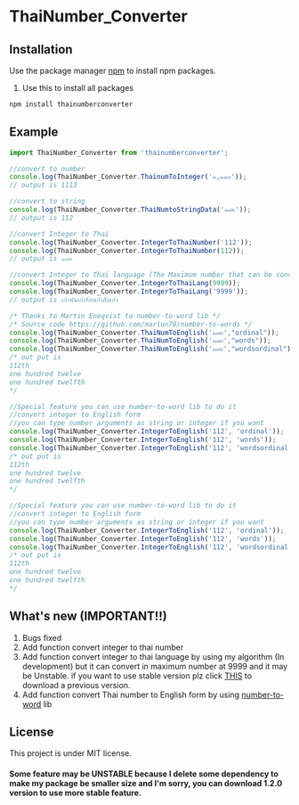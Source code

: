 # ThaiNumber_Converter
## Installation

Use the package manager [npm](https://nodejs.org/en/) to install npm packages.

1. Use this to install all packages
```bash
npm install thainumberconverter
```

## Example

```js
import ThaiNumber_Converter from 'thainumberconverter';

//convert to number
console.log(ThaiNumber_Converter.ThainumToInteger('๑,๑๑๓'));
// output is 1113

//convert to string
console.log(ThaiNumber_Converter.ThaiNumtoStringData('๑๑๒'));
// output is 112

//convert Integer to Thai
console.log(ThaiNumber_Converter.IntegerToThaiNumber('112'));
console.log(ThaiNumber_Converter.IntegerToThaiNumber(112));
// output is ๑๑๒

//convert Integer to Thai language (The Maximum number that can be converted is 9999)
console.log(ThaiNumber_Converter.IntegerToThaiLang(9999));
console.log(ThaiNumber_Converter.IntegerToThaiLang('9999'));
// output is เก้าพันเก้าร้อยเก้าสิบเก้า

/* Thanks to Martin Eneqvist to number-to-word lib */
/* Source code https://github.com/marlun78/number-to-words */
console.log(ThaiNumber_Converter.ThaiNumToEnglish('๑๑๒',"ordinal"));
console.log(ThaiNumber_Converter.ThaiNumToEnglish('๑๑๒',"words"));
console.log(ThaiNumber_Converter.ThaiNumToEnglish('๑๑๒',"wordsordinal"));
/* out put is 
112th
one hundred twelve
one hundred twelfth
*/

//Special feature you can use number-to-word lib to do it
//convert integer to English form
//you can type number arguments as string or integer if you want
console.log(ThaiNumber_Converter.IntegerToEnglish('112', 'ordinal'));
console.log(ThaiNumber_Converter.IntegerToEnglish('112', 'words'));
console.log(ThaiNumber_Converter.IntegerToEnglish('112', 'wordsordinal'));
/* out put is 
112th
one hundred twelve
one hundred twelfth
*/

//Special feature you can use number-to-word lib to do it
//convert integer to English form
//you can type number arguments as string or integer if you want
console.log(ThaiNumber_Converter.IntegerToEnglish('112', 'ordinal'));
console.log(ThaiNumber_Converter.IntegerToEnglish('112', 'words'));
console.log(ThaiNumber_Converter.IntegerToEnglish('112', 'wordsordinal'));
/* out put is 
112th
one hundred twelve
one hundred twelfth
*/
```
## What's new (IMPORTANT!!)

1. Bugs fixed
2. Add function convert integer to thai number
3. Add function convert integer to thai language by using my algorithm (In development) but it can convert in maximum number at 9999 and it may be Unstable. if you want to use stable version plz click [THIS](https://www.npmjs.com/package/thainumberconverter/v/1.2.0) to download a previous version.
4. Add function convert Thai number to English form by using [number-to-word](https://github.com/marlun78/number-to-words) lib

## License

This project is under MIT license.

#### Some feature may be UNSTABLE because I delete some dependency to make my package be smaller size and I'm sorry, you can download 1.2.0 version to use more stable feature.


